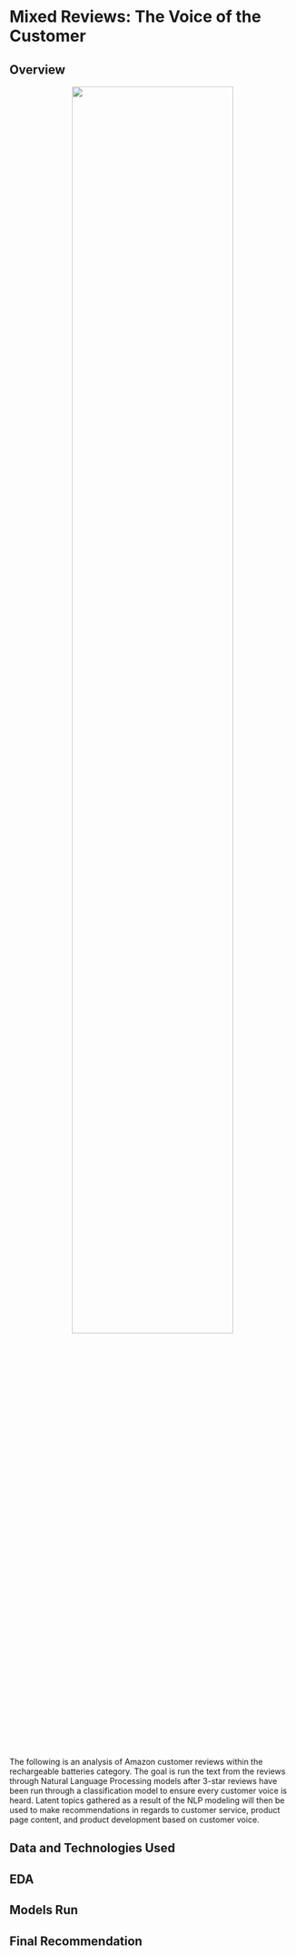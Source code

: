 # Mixed Reviews: The Voice of the Customer

## Overview
<div style='text-align:center'>
  <img src='https://github.com/ryankirkland/review-content-analysis/blob/master/img/Amazon-Logo.png' width=75%>
</div>

The following is an analysis of Amazon customer reviews within the rechargeable batteries category. The goal is run the text from the reviews through Natural Language Processing models after 3-star reviews have been run through a classification model to ensure every customer voice is heard. Latent topics gathered as a result of the NLP modeling will then be used to make recommendations in regards to customer service, product page content, and product development based on customer voice.

## Data and Technologies Used



## EDA

## Models Run

## Final Recommendation
